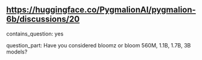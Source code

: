 ## https://huggingface.co/PygmalionAI/pygmalion-6b/discussions/20

contains_question: yes

question_part: Have you considered bloomz or bloom 560M, 1.1B, 1.7B, 3B models?